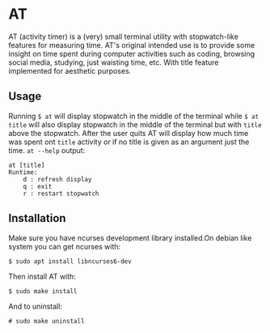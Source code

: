 # AT
AT (activity timer) is a (very) small terminal utility with stopwatch-like features for measuring time. AT's original intended use is to provide some insight on time spent during computer activities such as coding, browsing social media, studying, just waisting time, etc. With title feature implemented for aesthetic purposes.

## Usage
Running `$ at` will display stopwatch in the middle of the terminal while `$ at title` will also display stopwatch in the middle of the terminal but with `title` above the stopwatch. After the user quits AT will display how much time was spent ont `title` activity or if no title is given as an argument just the time.
`at --help` output:
```
at [title]
Runtime: 
    d : refresh display 
    q : exit 
    r : restart stopwatch
```

## Installation
Make sure you have ncurses development library installed.On debian like system you can get ncurses with:
```
$ sudo apt install libncurses6-dev
```

Then install AT with:
```
$ sudo make install
```

And to uninstall:
```
# sudo make uninstall
```
